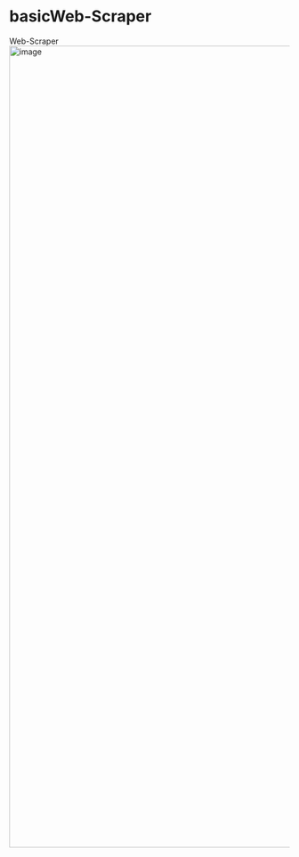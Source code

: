 # basicWeb-Scraper
Web-Scraper 
<img width="1440" alt="image" src="https://github.com/AbdulRahman788/basicWeb-Scraper/assets/96978499/4457df45-ac18-464d-afd2-09ecfb647820">
 
